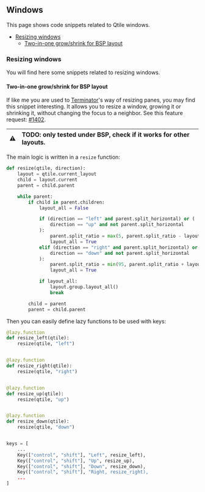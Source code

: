 ## Windows
This page shows code snippets related to Qtile windows.

- [Resizing windows](#resizing-windows)
  - [Two-in-one grow/shrink for BSP layout](#two-in-one-growshrink-for-BSP-layout)

### Resizing windows
You will find here some snippets related to resizing windows.

#### Two-in-one grow/shrink for BSP layout
If like me you are used to
[Terminator](https://launchpad.net/terminator)'s way of resizing panes,
you may find this snippet interesting.
It allows you to resize a window, growing it or shrinking it,
without changing the focus to a neighbor.
See this feature request: [#1402](https://github.com/qtile/qtile/issues/1402).

:warning: | TODO: only tested under BSP, check if it works for other layouts.
---: | :----

The main logic is written in a `resize` function:

```python
def resize(qtile, direction):
    layout = qtile.current_layout
    child = layout.current
    parent = child.parent

    while parent:
        if child in parent.children:
            layout_all = False

            if (direction == "left" and parent.split_horizontal) or (
                direction == "up" and not parent.split_horizontal
            ):
                parent.split_ratio = max(5, parent.split_ratio - layout.grow_amount)
                layout_all = True
            elif (direction == "right" and parent.split_horizontal) or (
                direction == "down" and not parent.split_horizontal
            ):
                parent.split_ratio = min(95, parent.split_ratio + layout.grow_amount)
                layout_all = True

            if layout_all:
                layout.group.layout_all()
                break

        child = parent
        parent = child.parent
```

Then you can easily define lazy functions to be used with keys:

```python
@lazy.function
def resize_left(qtile):
    resize(qtile, "left")


@lazy.function
def resize_right(qtile):
    resize(qtile, "right")


@lazy.function
def resize_up(qtile):
    resize(qtile, "up")


@lazy.function
def resize_down(qtile):
    resize(qtile, "down")


keys = [
    ...
    Key(["control", "shift"], "Left", resize_left),
    Key(["control", "shift"], "Up", resize_up),
    Key(["control", "shift"], "Down", resize_down),
    Key(["control", "shift"], "Right, resize_right),
    ...
]
```